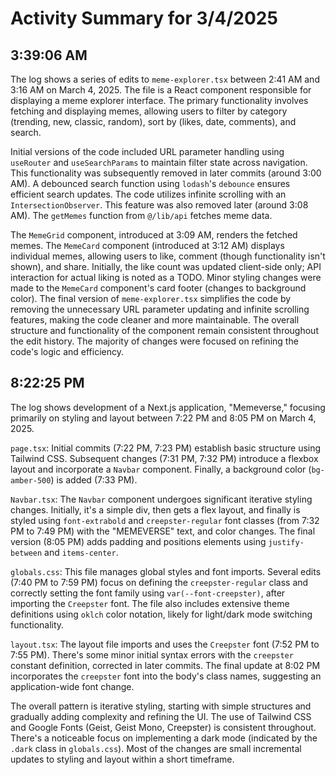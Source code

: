# Activity Summary for 3/4/2025

## 3:39:06 AM
The log shows a series of edits to `meme-explorer.tsx` between 2:41 AM and 3:16 AM on March 4, 2025.  The file is a React component responsible for displaying a meme explorer interface.  The primary functionality involves fetching and displaying memes, allowing users to filter by category (trending, new, classic, random), sort by (likes, date, comments), and search.

Initial versions of the code included URL parameter handling using `useRouter` and `useSearchParams` to maintain filter state across navigation.  This functionality was subsequently removed in later commits (around 3:00 AM).  A debounced search function using `lodash`'s `debounce` ensures efficient search updates.  The code utilizes infinite scrolling with an `IntersectionObserver`.  This feature was also removed later (around 3:08 AM).  The `getMemes` function from `@/lib/api` fetches meme data.

The `MemeGrid` component, introduced at 3:09 AM, renders the fetched memes.  The `MemeCard` component (introduced at 3:12 AM) displays individual memes, allowing users to like, comment (though functionality isn't shown), and share.  Initially, the like count was updated client-side only; API interaction for actual liking is noted as a TODO.  Minor styling changes were made to the `MemeCard` component's card footer (changes to background color). The final version of `meme-explorer.tsx` simplifies the code by removing the unnecessary URL parameter updating and infinite scrolling features, making the code cleaner and more maintainable.  The overall structure and functionality of the component remain consistent throughout the edit history.  The majority of changes were focused on refining the code's logic and efficiency.


## 8:22:25 PM
The log shows development of a Next.js application, "Memeverse," focusing primarily on styling and layout between 7:22 PM and 8:05 PM on March 4, 2025.

`page.tsx`:  Initial commits (7:22 PM, 7:23 PM) establish basic structure using Tailwind CSS. Subsequent changes (7:31 PM, 7:32 PM) introduce a flexbox layout and incorporate a `Navbar` component.  Finally, a background color (`bg-amber-500`) is added (7:33 PM).

`Navbar.tsx`: The `Navbar` component undergoes significant iterative styling changes. Initially, it's a simple div, then gets a flex layout, and finally is styled using  `font-extrabold` and `creepster-regular` font classes (from 7:32 PM to 7:49 PM)  with the "MEMEVERSE" text, and color changes.  The final version (8:05 PM) adds padding and positions elements using `justify-between` and `items-center`.

`globals.css`: This file manages global styles and font imports.  Several edits (7:40 PM to 7:59 PM) focus on defining the `creepster-regular` class and correctly setting the font family using `var(--font-creepster)`, after importing the `Creepster` font.  The file also includes extensive theme definitions using `oklch` color notation, likely for light/dark mode switching functionality.

`layout.tsx`: The layout file imports and uses the `Creepster` font (7:52 PM to 7:55 PM).  There's some minor initial syntax errors with the `creepster` constant definition, corrected in later commits. The final update at 8:02 PM incorporates the `creepster` font into the body's class names, suggesting an application-wide font change.


The overall pattern is iterative styling, starting with simple structures and gradually adding complexity and refining the UI.  The use of Tailwind CSS and Google Fonts (Geist, Geist Mono, Creepster) is consistent throughout.  There's a noticeable focus on implementing a dark mode (indicated by the `.dark` class in `globals.css`).  Most of the changes are small incremental updates to styling and layout within a short timeframe.
